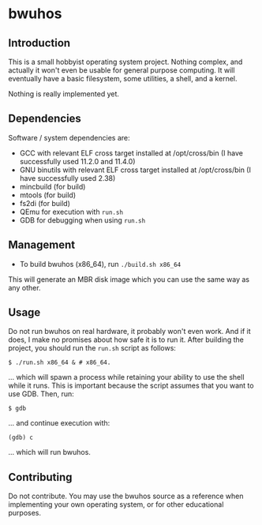 # bwuhos

## Introduction

This is a small hobbyist operating system project. Nothing complex, and actually
it won't even be usable for general purpose computing. It will eventually have a
basic filesystem, some utilities, a shell, and a kernel.

Nothing is really implemented yet.

## Dependencies

Software / system dependencies are:

* GCC with relevant ELF cross target installed at /opt/cross/bin (I have
  successfully used 11.2.0 and 11.4.0)
* GNU binutils with relevant ELF cross target installed at /opt/cross/bin (I
  have successfully used 2.38)
* mincbuild (for build)
* mtools (for build)
* fs2di (for build)
* QEmu for execution with `run.sh`
* GDB for debugging when using `run.sh`

## Management

* To build bwuhos (x86_64), run `./build.sh x86_64`

This will generate an MBR disk image which you can use the same way as any
other.

## Usage

Do not run bwuhos on real hardware, it probably won't even work. And if it does,
I make no promises about how safe it is to run it. After building the project,
you should run the `run.sh` script as follows:

```
$ ./run.sh x86_64 & # x86_64.
```

... which will spawn a process while retaining your ability to use the shell
while it runs. This is important because the script assumes that you want to use
GDB. Then, run:

```
$ gdb
```

... and continue execution with:

```
(gdb) c
```

... which will run bwuhos.

## Contributing

Do not contribute. You may use the bwuhos source as a reference when
implementing your own operating system, or for other educational purposes.
